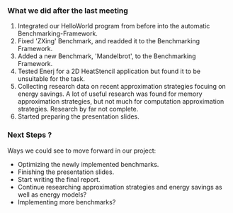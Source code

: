 ### What we did after the last meeting

1. Integrated our HelloWorld program from before into the automatic Benchmarking-Framework.
2. Fixed 'ZXing' Benchmark, and readded it to the Benchmarking Framework.
3. Added a new Benchmark, 'Mandelbrot', to the Benchmarking Framework.
4. Tested Enerj for a 2D HeatStencil application but found it to be unsuitable for the task.
5. Collecting research data on recent approximation strategies focuing on energy savings. A lot of useful research was found for memory approximation strategies, but not much for computation approximation strategies. Research by far not complete.
6. Started preparing the presentation slides.

### Next Steps ?

Ways we could see to move forward in our project:

- Optimizing the newly implemented benchmarks.
- Finishing the presentation slides.
- Start writing the final report.
- Continue researching approximation strategies and energy savings as well as energy models?
- Implementing more benchmarks?